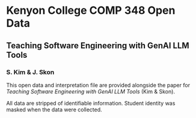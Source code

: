 # Kenyon College COMP 348 Open Data
## Teaching Software Engineering with GenAI LLM Tools
### S. Kim & J. Skon

This open data and interpretation file are provided alongside the paper for *Teaching Software Engineering with GenAI LLM Tools* (Kim & Skon).

All data are stripped of identifiable information. Student identity was masked when the data were collected.